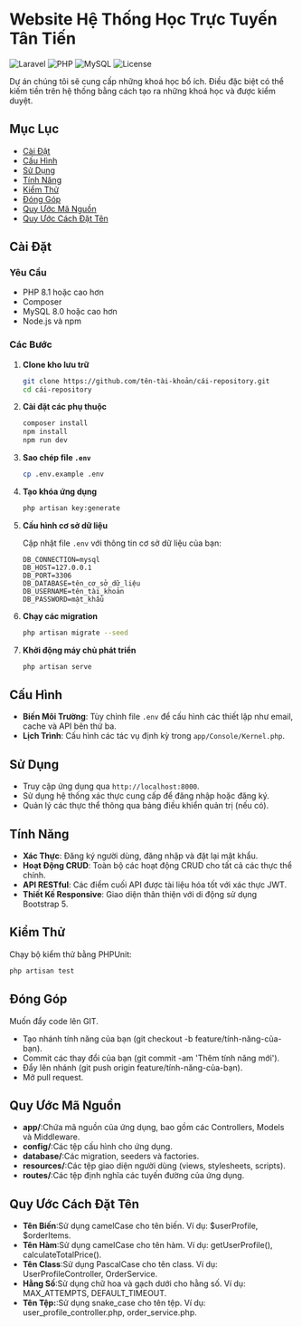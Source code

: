 # Website Hệ Thống Học Trực Tuyến Tân Tiến

![Laravel](https://img.shields.io/badge/laravel-^10.0-red)
![PHP](https://img.shields.io/badge/PHP-^8.1-blue)
![MySQL](https://img.shields.io/badge/mysql-^8.0-orange)
![License](https://img.shields.io/badge/license-MIT-green)

Dự án chúng tôi sẽ cung cấp những khoá học bổ ích. Điều đặc biệt có thể kiếm tiền trên hệ thống bằng cách tạo ra những khoá học và được kiểm duyệt.

## Mục Lục

- [Cài Đặt](#cài-đặt)
- [Cấu Hình](#cấu-hình)
- [Sử Dụng](#sử-dụng)
- [Tính Năng](#tính-năng)
- [Kiểm Thử](#kiểm-thử)
- [Đóng Góp](#đóng-góp)
- [Quy Ước Mã Nguồn](#mã-nguồn)
- [Quy Ước Cách Đặt Tên](#quy-ước-cách-đặt-tên)

## Cài Đặt

### Yêu Cầu

- PHP 8.1 hoặc cao hơn
- Composer
- MySQL 8.0 hoặc cao hơn
- Node.js và npm

### Các Bước

1. **Clone kho lưu trữ**

    ```bash
    git clone https://github.com/tên-tài-khoản/cái-repository.git
    cd cái-repository
    ```

2. **Cài đặt các phụ thuộc**

    ```bash
    composer install
    npm install
    npm run dev
    ```

3. **Sao chép file `.env`**

    ```bash
    cp .env.example .env
    ```

4. **Tạo khóa ứng dụng**

    ```bash
    php artisan key:generate
    ```

5. **Cấu hình cơ sở dữ liệu**

    Cập nhật file `.env` với thông tin cơ sở dữ liệu của bạn:

    ```env
    DB_CONNECTION=mysql
    DB_HOST=127.0.0.1
    DB_PORT=3306
    DB_DATABASE=tên_cơ_sở_dữ_liệu
    DB_USERNAME=tên_tài_khoản
    DB_PASSWORD=mật_khẩu
    ```

6. **Chạy các migration**

    ```bash
    php artisan migrate --seed
    ```

7. **Khởi động máy chủ phát triển**

    ```bash
    php artisan serve
    ```

## Cấu Hình

- **Biến Môi Trường**: Tùy chỉnh file `.env` để cấu hình các thiết lập như email, cache và API bên thứ ba.
- **Lịch Trình**: Cấu hình các tác vụ định kỳ trong `app/Console/Kernel.php`.

## Sử Dụng

- Truy cập ứng dụng qua `http://localhost:8000`.
- Sử dụng hệ thống xác thực cung cấp để đăng nhập hoặc đăng ký.
- Quản lý các thực thể thông qua bảng điều khiển quản trị (nếu có).

## Tính Năng

- **Xác Thực**: Đăng ký người dùng, đăng nhập và đặt lại mật khẩu.
- **Hoạt Động CRUD**: Toàn bộ các hoạt động CRUD cho tất cả các thực thể chính.
- **API RESTful**: Các điểm cuối API được tài liệu hóa tốt với xác thực JWT.
- **Thiết Kế Responsive**: Giao diện thân thiện với di động sử dụng Bootstrap 5.

## Kiểm Thử

Chạy bộ kiểm thử bằng PHPUnit:

```bash
php artisan test
```
## Đóng Góp
Muốn đẩy code lên GIT.
- Tạo nhánh tính năng của bạn (git checkout -b feature/tính-năng-của-bạn).
- Commit các thay đổi của bạn (git commit -am 'Thêm tính năng mới').
- Đẩy lên nhánh (git push origin feature/tính-năng-của-bạn). 
- Mở pull request.

## Quy Ước Mã Nguồn
- **app/**:Chứa mã nguồn của ứng dụng, bao gồm các Controllers, Models và Middleware.
- **config/**:Các tệp cấu hình cho ứng dụng.
- **database/**:Các migration, seeders và factories.
- **resources/**:Các tệp giao diện người dùng (views, stylesheets, scripts).
- **routes/**:Các tệp định nghĩa các tuyến đường của ứng dụng.

## Quy Ước Cách Đặt Tên
- **Tên Biến**:Sử dụng camelCase cho tên biến. Ví dụ: $userProfile, $orderItems.
- **Tên Hàm**:Sử dụng camelCase cho tên hàm. Ví dụ: getUserProfile(), calculateTotalPrice().
- **Tên Class**:Sử dụng PascalCase cho tên class. Ví dụ: UserProfileController, OrderService.
- **Hằng Số**:Sử dụng chữ hoa và gạch dưới cho hằng số. Ví dụ: MAX_ATTEMPTS, DEFAULT_TIMEOUT.
- **Tên Tệp:**:Sử dụng snake_case cho tên tệp. Ví dụ: user_profile_controller.php, order_service.php.
